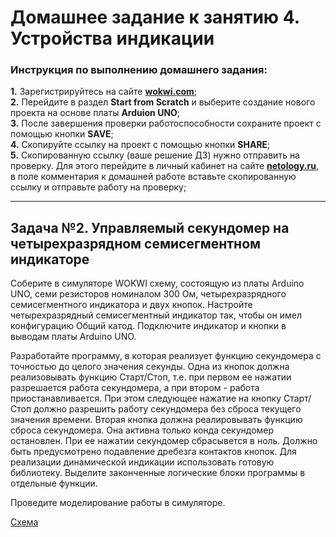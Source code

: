 
# Домашнее задание к занятию 4. Устройства индикации
### Инструкция по выполнению домашнего задания:
**1.** Зарегистрируйтесь на сайте **[wokwi.com](https://wokwi.com/)**;<br>
**2.** Перейдите в раздел **Start from Scratch** и выберите создание нового проекта на основе платы **Arduion UNO**;<br>
**3.** После завершения проверки работоспособности сохраните проект с помощью кнопки **SAVE**;<br>
**4.** Скопируйте ссылку на проект с помощью кнопки **SHARE**;<br>
**5.** Скопированную ссылку (ваше решение ДЗ) нужно отправить на проверку. Для этого перейдите в личный кабинет на сайте **[netology.ru](https://netology.ru/)**, в поле комментария к домашней работе вставьте скопированную ссылку и отправьте работу на проверку;

------------

## Задача №2. Управляемый секундомер на четырехразрядном семисегментном индикаторе

Соберите в симуляторе WOKWI схему, состоящую из платы Arduino UNO, семи резисторов номиналом 300 Ом, четырехразрядного семисегментного индикатора и двух кнопок. Настройте четырехразрядный семисегментный индикатор так, чтобы он имел конфигурацию Общий катод. Подключите индикатор и кнопки в выводам платы Arduino UNO.<br>

Разработайте программу, в которая реализует функцию секундомера с точностью до целого значения секунды. Одна из кнопок должна реализовывать функцию Старт/Стоп, т.е. при первом ее нажатии разрешается работа секундомера, а при втором - работа приостанавливается. При этом следующее нажатие на кнопку Старт/Стоп должно разрешить работу секундомера без сброса текущего значения времени. Вторая кнопка должна реалировывать функцию сброса секундомера. Она активна только конда секундомер остановлен. При ее нажатии секундомер сбрасывется в ноль. Должно быть предусмотрено подавление дребезга контактов кнопок. Для реализации динамической индикации использовать готовую библиотеку. Выделите законченные логические блоки программы в отдельные функции.<br>

Проведите моделирование работы в симуляторе.<br>

[Схема](7_segments_block_stopwatch.jpg "Схема")